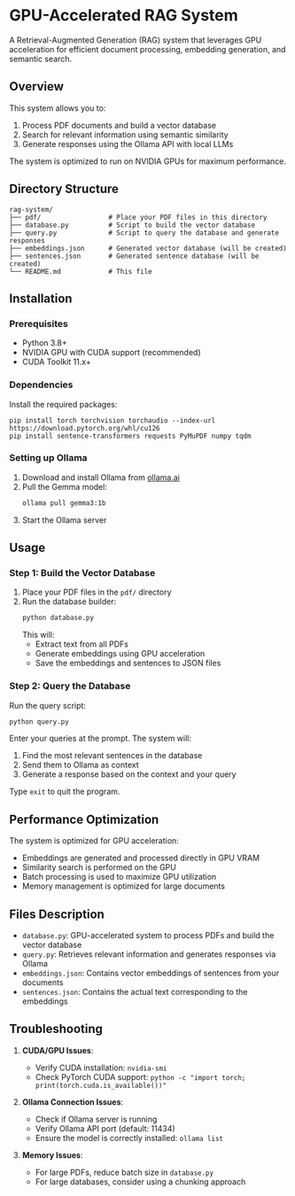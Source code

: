 # GPU-Accelerated RAG System

A Retrieval-Augmented Generation (RAG) system that leverages GPU acceleration for efficient document processing, embedding generation, and semantic search.

## Overview

This system allows you to:
1. Process PDF documents and build a vector database
2. Search for relevant information using semantic similarity
3. Generate responses using the Ollama API with local LLMs

The system is optimized to run on NVIDIA GPUs for maximum performance.

## Directory Structure

```
rag-system/
├── pdf/                 # Place your PDF files in this directory
├── database.py          # Script to build the vector database
├── query.py             # Script to query the database and generate responses
├── embeddings.json      # Generated vector database (will be created)
├── sentences.json       # Generated sentence database (will be created)
└── README.md            # This file
```

## Installation

### Prerequisites

- Python 3.8+
- NVIDIA GPU with CUDA support (recommended)
- CUDA Toolkit 11.x+

### Dependencies

Install the required packages:

```pip
pip install torch torchvision torchaudio --index-url https://download.pytorch.org/whl/cu126
pip install sentence-transformers requests PyMuPDF numpy tqdm
```

### Setting up Ollama

1. Download and install Ollama from [ollama.ai](https://ollama.ai/)
2. Pull the Gemma model:
   ```bash
   ollama pull gemma3:1b
   ```
3. Start the Ollama server

## Usage

### Step 1: Build the Vector Database

1. Place your PDF files in the `pdf/` directory
2. Run the database builder:
   ```python
   python database.py
   ```
   This will:
   - Extract text from all PDFs
   - Generate embeddings using GPU acceleration
   - Save the embeddings and sentences to JSON files

### Step 2: Query the Database

Run the query script:
```python
python query.py
```

Enter your queries at the prompt. The system will:
1. Find the most relevant sentences in the database
2. Send them to Ollama as context
3. Generate a response based on the context and your query

Type `exit` to quit the program.

## Performance Optimization

The system is optimized for GPU acceleration:

- Embeddings are generated and processed directly in GPU VRAM
- Similarity search is performed on the GPU
- Batch processing is used to maximize GPU utilization
- Memory management is optimized for large documents

## Files Description

- `database.py`: GPU-accelerated system to process PDFs and build the vector database
- `query.py`: Retrieves relevant information and generates responses via Ollama
- `embeddings.json`: Contains vector embeddings of sentences from your documents
- `sentences.json`: Contains the actual text corresponding to the embeddings

## Troubleshooting

1. **CUDA/GPU Issues**:
   - Verify CUDA installation: `nvidia-smi`
   - Check PyTorch CUDA support: `python -c "import torch; print(torch.cuda.is_available())"`

2. **Ollama Connection Issues**:
   - Check if Ollama server is running
   - Verify Ollama API port (default: 11434)
   - Ensure the model is correctly installed: `ollama list`

3. **Memory Issues**:
   - For large PDFs, reduce batch size in `database.py`
   - For large databases, consider using a chunking approach
